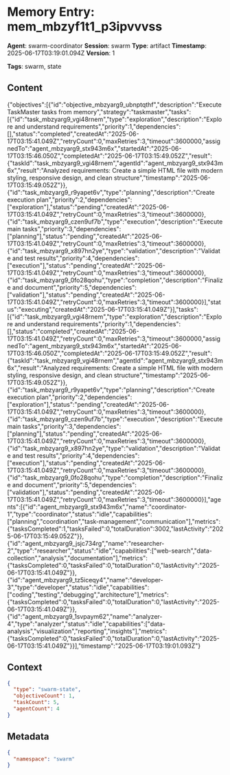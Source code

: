 # Memory Entry: mem_mbzyf1t1_p3ipvvvss

**Agent**: swarm-coordinator
**Session**: swarm
**Type**: artifact
**Timestamp**: 2025-06-17T03:19:01.094Z
**Version**: 1

**Tags**: swarm, state

## Content

{"objectives":[{"id":"objective_mbzyarg9_ubnptqthf","description":"Execute TaskMaster tasks from memory","strategy":"taskmaster","tasks":[{"id":"task_mbzyarg9_vgi48rnem","type":"exploration","description":"Explore and understand requirements","priority":1,"dependencies":[],"status":"completed","createdAt":"2025-06-17T03:15:41.049Z","retryCount":0,"maxRetries":3,"timeout":3600000,"assignedTo":"agent_mbzyarg9_stx943m6x","startedAt":"2025-06-17T03:15:46.050Z","completedAt":"2025-06-17T03:15:49.052Z","result":{"taskId":"task_mbzyarg9_vgi48rnem","agentId":"agent_mbzyarg9_stx943m6x","result":"Analyzed requirements: Create a simple HTML file with modern styling, responsive design, and clean structure","timestamp":"2025-06-17T03:15:49.052Z"}},{"id":"task_mbzyarg9_r9yapet6v","type":"planning","description":"Create execution plan","priority":2,"dependencies":["exploration"],"status":"pending","createdAt":"2025-06-17T03:15:41.049Z","retryCount":0,"maxRetries":3,"timeout":3600000},{"id":"task_mbzyarg9_czen9uf7b","type":"execution","description":"Execute main tasks","priority":3,"dependencies":["planning"],"status":"pending","createdAt":"2025-06-17T03:15:41.049Z","retryCount":0,"maxRetries":3,"timeout":3600000},{"id":"task_mbzyarg9_x897hn2ye","type":"validation","description":"Validate and test results","priority":4,"dependencies":["execution"],"status":"pending","createdAt":"2025-06-17T03:15:41.049Z","retryCount":0,"maxRetries":3,"timeout":3600000},{"id":"task_mbzyarg9_0fo28qohu","type":"completion","description":"Finalize and document","priority":5,"dependencies":["validation"],"status":"pending","createdAt":"2025-06-17T03:15:41.049Z","retryCount":0,"maxRetries":3,"timeout":3600000}],"status":"executing","createdAt":"2025-06-17T03:15:41.049Z"}],"tasks":[{"id":"task_mbzyarg9_vgi48rnem","type":"exploration","description":"Explore and understand requirements","priority":1,"dependencies":[],"status":"completed","createdAt":"2025-06-17T03:15:41.049Z","retryCount":0,"maxRetries":3,"timeout":3600000,"assignedTo":"agent_mbzyarg9_stx943m6x","startedAt":"2025-06-17T03:15:46.050Z","completedAt":"2025-06-17T03:15:49.052Z","result":{"taskId":"task_mbzyarg9_vgi48rnem","agentId":"agent_mbzyarg9_stx943m6x","result":"Analyzed requirements: Create a simple HTML file with modern styling, responsive design, and clean structure","timestamp":"2025-06-17T03:15:49.052Z"}},{"id":"task_mbzyarg9_r9yapet6v","type":"planning","description":"Create execution plan","priority":2,"dependencies":["exploration"],"status":"pending","createdAt":"2025-06-17T03:15:41.049Z","retryCount":0,"maxRetries":3,"timeout":3600000},{"id":"task_mbzyarg9_czen9uf7b","type":"execution","description":"Execute main tasks","priority":3,"dependencies":["planning"],"status":"pending","createdAt":"2025-06-17T03:15:41.049Z","retryCount":0,"maxRetries":3,"timeout":3600000},{"id":"task_mbzyarg9_x897hn2ye","type":"validation","description":"Validate and test results","priority":4,"dependencies":["execution"],"status":"pending","createdAt":"2025-06-17T03:15:41.049Z","retryCount":0,"maxRetries":3,"timeout":3600000},{"id":"task_mbzyarg9_0fo28qohu","type":"completion","description":"Finalize and document","priority":5,"dependencies":["validation"],"status":"pending","createdAt":"2025-06-17T03:15:41.049Z","retryCount":0,"maxRetries":3,"timeout":3600000}],"agents":[{"id":"agent_mbzyarg9_stx943m6x","name":"coordinator-1","type":"coordinator","status":"idle","capabilities":["planning","coordination","task-management","communication"],"metrics":{"tasksCompleted":1,"tasksFailed":0,"totalDuration":3002,"lastActivity":"2025-06-17T03:15:49.052Z"}},{"id":"agent_mbzyarg9_jsjc734rg","name":"researcher-2","type":"researcher","status":"idle","capabilities":["web-search","data-collection","analysis","documentation"],"metrics":{"tasksCompleted":0,"tasksFailed":0,"totalDuration":0,"lastActivity":"2025-06-17T03:15:41.049Z"}},{"id":"agent_mbzyarg9_tz5iceqy4","name":"developer-3","type":"developer","status":"idle","capabilities":["coding","testing","debugging","architecture"],"metrics":{"tasksCompleted":0,"tasksFailed":0,"totalDuration":0,"lastActivity":"2025-06-17T03:15:41.049Z"}},{"id":"agent_mbzyarg9_1svpaym62","name":"analyzer-4","type":"analyzer","status":"idle","capabilities":["data-analysis","visualization","reporting","insights"],"metrics":{"tasksCompleted":0,"tasksFailed":0,"totalDuration":0,"lastActivity":"2025-06-17T03:15:41.049Z"}}],"timestamp":"2025-06-17T03:19:01.093Z"}

## Context

```json
{
  "type": "swarm-state",
  "objectiveCount": 1,
  "taskCount": 5,
  "agentCount": 4
}
```

## Metadata

```json
{
  "namespace": "swarm"
}
```
